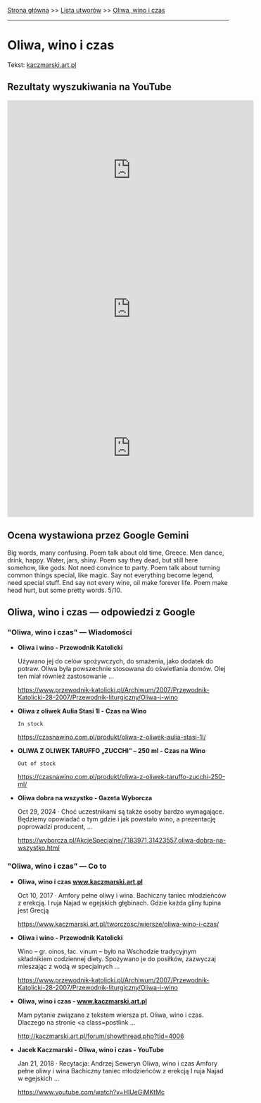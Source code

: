 [Strona główna](../index.md) >> [Lista utworów](../list.md) >> [Oliwa, wino i czas](385.md)

---

# Oliwa, wino i czas

Tekst: [kaczmarski.art.pl](https://www.kaczmarski.art.pl/tworczosc/wiersze/oliwa-wino-i-czas/)

## Rezultaty wyszukiwania na YouTube

<iframe width="560" height="315" src="https://www.youtube.com/embed/HlUeGjMKtMc?si=IdontcarewhotheIRSsendsImnotpayingtaxes" title="YouTube video player" frameborder="0" allow="accelerometer; autoplay; clipboard-write; encrypted-media; gyroscope; picture-in-picture; web-share" referrerpolicy="strict-origin-when-cross-origin" allowfullscreen></iframe>

<iframe width="560" height="315" src="https://www.youtube.com/embed/RQVPTE38qtM?si=IdontcarewhotheIRSsendsImnotpayingtaxes" title="YouTube video player" frameborder="0" allow="accelerometer; autoplay; clipboard-write; encrypted-media; gyroscope; picture-in-picture; web-share" referrerpolicy="strict-origin-when-cross-origin" allowfullscreen></iframe>

<iframe width="560" height="315" src="https://www.youtube.com/embed/KssVd4HRjig?si=IdontcarewhotheIRSsendsImnotpayingtaxes" title="YouTube video player" frameborder="0" allow="accelerometer; autoplay; clipboard-write; encrypted-media; gyroscope; picture-in-picture; web-share" referrerpolicy="strict-origin-when-cross-origin" allowfullscreen></iframe>

## Ocena wystawiona przez Google Gemini

Big words, many confusing. Poem talk about old time, Greece. Men dance, drink, happy. Water, jars, shiny. Poem say they dead, but still here somehow, like gods. Not need convince to party. Poem talk about turning common things special, like magic. Say not everything become legend, need special stuff. End say not every wine, oil make forever life. Poem make head hurt, but some pretty words. 5/10.


## Oliwa, wino i czas — odpowiedzi z Google

### "Oliwa, wino i czas" — Wiadomości

- **Oliwa i wino - Przewodnik Katolicki**

    Używano jej do celów spożywczych, do smażenia, jako dodatek do potraw. Oliwa była powszechnie stosowana do oświetlania domów. Olej ten miał również zastosowanie ... 

   <https://www.przewodnik-katolicki.pl/Archiwum/2007/Przewodnik-Katolicki-28-2007/Przewodnik-liturgiczny/Oliwa-i-wino>
- **Oliwa z oliwek Aulia Stasi 1l - Czas na Wino**

      In stock 

   <https://czasnawino.com.pl/produkt/oliwa-z-oliwek-aulia-stasi-1l/>
- **OLIWA Z OLIWEK TARUFFO „ZUCCHI” – 250 ml - Czas na Wino**

      Out of stock 

   <https://czasnawino.com.pl/produkt/oliwa-z-oliwek-taruffo-zucchi-250-ml/>
- **Oliwa dobra na wszystko - Gazeta Wyborcza**

    Oct 29, 2024  ·  Choć uczestnikami są także osoby bardzo wymagające. Będziemy opowiadać o tym gdzie i jak powstało wino, a prezentację poprowadzi producent, ... 

   <https://wyborcza.pl/AkcjeSpecjalne/7,183971,31423557,oliwa-dobra-na-wszystko.html>

### "Oliwa, wino i czas" — Co to

- **Oliwa, wino i czas www.kaczmarski.art.pl**

    Oct 10, 2017  ·  Amfory pełne oliwy i wina. Bachiczny taniec młodzieńców z erekcją. I ruja Najad w egejskich głębinach. Gdzie każda gliny łupina jest Grecją 

   <https://www.kaczmarski.art.pl/tworczosc/wiersze/oliwa-wino-i-czas/>
- **Oliwa i wino - Przewodnik Katolicki**

    Wino – gr. oinos, łac. vinum – było na Wschodzie tradycyjnym składnikiem codziennej diety. Spożywano je do posiłków, zazwyczaj mieszając z wodą w specjalnych ... 

   <https://www.przewodnik-katolicki.pl/Archiwum/2007/Przewodnik-Katolicki-28-2007/Przewodnik-liturgiczny/Oliwa-i-wino>
- **Oliwa, wino i czas - www.kaczmarski.art.pl**

    Mam pytanie związane z tekstem wiersza pt. Oliwa, wino i czas. Dlaczego na stronie <!-- m --><a class=postlink ... 

   <http://kaczmarski.art.pl/forum/showthread.php?tid=4006>
- **Jacek Kaczmarski - Oliwa, wino i czas - YouTube**

    Jan 21, 2018  ·  Recytacja: Andrzej Seweryn Oliwa, wino i czas Amfory pełne oliwy i wina Bachiczny taniec młodzieńców z erekcją I ruja Najad w egejskich ... 

   <https://www.youtube.com/watch?v=HlUeGjMKtMc>

